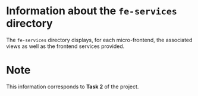 # Information about the `fe-services` directory

The `fe-services` directory displays, for each micro-frontend, the associated views as well as the frontend services provided.

# Note
This information corresponds to **Task 2** of the project.
